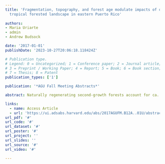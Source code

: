 ```yaml
---
title: 'Fragmentation, topography, and forest age modulate impacts of drought on a
  tropical forested landscape in eastern Puerto Rico'
  
authors:
- Maria Uriarte
- admin
- Andrew Budsock

date: '2017-01-01'
publishDate: '2023-10-27T20:06:18.118424Z'

# Publication type.
# Legend: 0 = Uncategorized; 1 = Conference paper; 2 = Journal article;
# 3 = Preprint / Working Paper; 4 = Report; 5 = Book; 6 = Book section;
# 7 = Thesis; 8 = Patent
publication_types: ['1']

publication: '*AGU Fall Meeting Abstracts*'

abstract: Naturally regenerating second-growth forests account for ca. 50% of tropical forest cover and provide key ecosystem services. Understanding climate impacts on these ecosystems is critical for developing effective mitigation programs. Differences in environmental conditions and landscape context from old-growth forests may exacerbate climate impacts on second-growth stands. Nearly 70% of forest regeneration is occurring in hilly, upland, or mountain regions; a large proportion of second-growth forests are also fragmented. The effects of drought at the landscape scale, however, and the factors that modulate landscape heterogeneity in drought impacts remain understudied. Heterogeneity in soil moisture, light, and temperature in fragmented, topographically complex landscapes is likely to influence climate impacts on these forests. We examine impacts of a severe drought in 2015 on a forested landscape in Puerto Rico using two anomalies in vegetation indices. The study landscape is fragmented and topographically complex and includes old- and second-growth forests. We consider how topography (slope, aspect), fragmentation (distance to forest edge, patch size), and forest age (old- vs second-growth) modulate landscape heterogeneity of drought impacts and recovery from drought. Drought impacts were more severe in second-growth forests than in old-growth stands. Both topography and forest fragmentation influences the magnitude of drought impacts. Forest growing in steep areas, south facing slopes, small patches, and closer to forest edges exhibited more marked responses to drought. Forest recovery from drought was greater in second-growth forests and south facing slopes but slower in small patches and closer to forest edges. These findings are congruent with studies of drought impacts on tree growth in the study region. Together these results demonstrate the need for a multi-scalar approach to the study of drought impacts on tropical forests.

links:
  - name: Access Article
  - url: 'https://ui.adsabs.harvard.edu/abs/2017AGUFM.B12A..01U/abstract'
url_pdf: '#'
url_code: '#'
url_dataset: '#'
url_poster: '#'
url_project: ''
url_slides: ''
url_source: '#'
url_video: '#'

---
```


